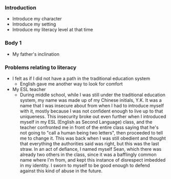 ### Introduction
- Introduce my character
- Introduce my setting
- Introduce my literacy level at that time

### Body 1
- My father's inclination 

### Problems relating to literacy
- I felt as if I did not have a path in the traditional education system
	- English gave me another way to look for comfort
- My ESL teacher 
	- During middle school, while I was still under the traditional education system, my name was made up of my Chinese initials, Y.K. It was a name that I was insecure about from when I had to introduce myself with it, mostly because I was not confident enough to live up to that uniqueness. This insecurity broke out even further when I introduced myself in my ESL (English as Second Language) class, and the teacher confronted me in front of the entire class saying that he's not going to "call a human being two letters", then proceeded to tell me to change it. This was back when I was still obedient and thought that everything the authorities said was right, but this was the last straw. In an act of defiance, I named myself Sean, which there was already two others in the class, since it was a bafflingly common name where I'm from, and kept this instance of disrespect imbedded in my identity. I sworn to myself to be good enough to defend against this kind of abuse in the future.